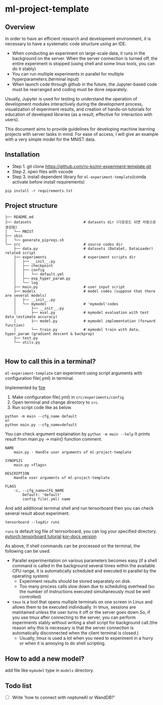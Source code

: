 # ml-project-template

## Overview
In order to have an efficient research and development environment, it is necessary to have a systematic code structure using an IDE.

- When conducting an experiment on large-scale data, it runs in the background on the server. When the server connection is turned off, the entire experiment is stopped (using shell and some linux tools, you can do it stably)
- You can run multiple experiments in parallel for multiple hyperparameters.(terminal input)
- When launch code through github in the future, the Jupyter-based code must be rearranged and coding must be done separately.

Usually, Jupyter is used for testing to understand the operation of development modules interactively during the development process, visualization of experiment results, and creation of hands-on tutorials for education of developed libraries (as a result, effective for interaction with users).

This document aims to provide guidelines for developing machine learning projects with server tasks in mind. For ease of access, I will give an example with a very simple model for the MNIST data.

## Installation
* Step 1. git clone https://github.com/ro-ko/ml-experiment-template.git
* Step 2. open files with vscode
* Step 3. install dependent library for `ml-experiment-template`(conda activate before install requirements)
```shell
pip install -r requirements.txt
```





## Project structure

```shell
├── README.md
├── datasets                        # datasets dir (다운로드 되면 자동으로 생성됨)
│   └── MNIST
├── sbin
│   └── generate_pipreqs.sh
└── src                             # source codes dir
    ├── data.py                     # datasets (DataSet, DataLoader) related script
    ├── experiments                 # experiment scripts dir
    │   ├── __init__.py
    │   ├── checkpoint
    │   ├── config
    │   │   └── default.yml
    │   ├── exp_hyper_param.py
    │   └── log
    ├── main.py                     # user input script
    ├── models                      # model codes (suppose that there are several models)
    │   ├── __init__.py
    │   └── mymodel                 # 'mymodel'codes
    │       ├── __init__.py
    │       ├── eval.py             # mymodel evaluation with test data (estimate accuracy)
    │       ├── model.py            # mymodel implementation (forward function)
    │       └── train.py            # mymodel train with data, hyper_param (gradient descent & backprop)
    ├── test.py
    └── utils.py
    
```

## How to call this in a terminal?
`ml-experiment-template` can experiment using script arguments with configuration file(.yml) in terminal.

Implemented by [fire](https://github.com/google/python-fire)

1. Make configuration file(.yml) in `src/experiments/config`
2. Open terminal and change directory to `src`.
3. Run script code like as below.

```
python -m main --cfg_name default
or
python main.py --cfg_name=default

```

You can check argument explaination by `python -m main --help`
It prints result from main.py -> main() function comment.
```
NAME
    main.py - Handle user arguments of ml-project-template

SYNOPSIS
    main.py <flags>

DESCRIPTION
    Handle user arguments of ml-project-template

FLAGS
    -c, --cfg_name=CFG_NAME
        Default: 'default'
        config file(.yml) name
```

And add additional terminal shell and run tensorboard then you can check several result about experiment.
```
tensorboard --logdir runs

```
`runs` is default log file of tenrsorboard, you can log your specified directory. [pytorch tensorboard tutorial](https://pytorch.org/docs/stable/tensorboard.html) [kor-docs version](https://tutorials.pytorch.kr/recipes/recipes/tensorboard_with_pytorch.html)

As above, if shell commands can be processed on the terminal, the following can be used.
* Parallel experimentation on various parameters becomes easy (if a shell command is called in the background several times within the available CPU range, it is automatically scheduled and executed in parallel by the operating system)
  - Experiment results should be stored separately on disk.
  - Too many process calls slow down due to scheduling overhead (so the number of instructions executed simultaneously must be well controlled)
* `tmux` is a tool that opens multiple terminals on one screen in Linux and allows them to be executed individually. In tmux, sessions are maintained unless the user turns it off or the server goes down.So, if you use tmux after connecting to the server, you can perform experiments stably without writing a shell script for background call.(the reason why this is necessary is that the server connection is automatically disconnected when the client terminal is closed.)
  - Usually, tmux is used a lot when you need to experiment in a hurry or when it is annoying to do shell scripting.

 

## How to add a new model?
add file like `mymodel` type in `models` directory.

## Todo list
* [ ] Write 'how to connect with neptuneAI or WandDB?'


